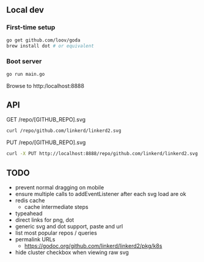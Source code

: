 ## Local dev

### First-time setup

```bash
go get github.com/loov/goda
brew install dot # or equivalent
```

### Boot server

```bash
go run main.go
```

Browse to http:/localhost:8888

## API

GET /repo/[GITHUB_REPO].svg
```bash
curl /repo/github.com/linkerd/linkerd2.svg
```

PUT /repo/[GITHUB_REPO].svg
```bash
curl -X PUT http://localhost:8888/repo/github.com/linkerd/linkerd2.svg
```

## TODO

- prevent normal dragging on mobile
- ensure multiple calls to addEventListener after each svg load are ok
- redis cache
  - cache intermediate steps
- typeahead
- direct links for png, dot
- generic svg and dot support, paste and url
- list most popular repos / queries
- permalink URLs
  - https://godoc.org/github.com/linkerd/linkerd2/pkg/k8s
- hide cluster checkbox when viewing raw svg
